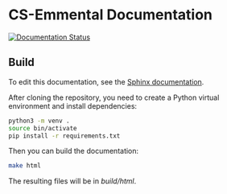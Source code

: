 # CS-Emmental Documentation

[![Documentation Status](https://readthedocs.org/projects/cs-emmental/badge/?version=latest)](https://cs-emmental.readthedocs.io/en/latest/?badge=latest)

## Build
To edit this documentation, see the [Sphinx documentation](https://www.sphinx-doc.org/en/master/).

After cloning the repository, you need to create a Python virtual environment and install dependencies:
```sh
python3 -m venv .
source bin/activate
pip install -r requirements.txt
```

Then you can build the documentation:
```sh
make html
```

The resulting files will be in *build/html*.